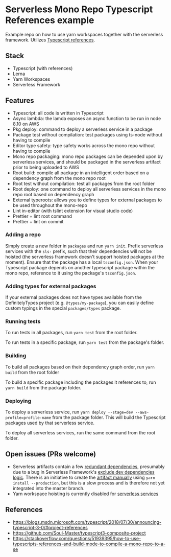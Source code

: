 # Serverless Mono Repo Typescript References example

Example repo on how to use yarn workspaces together with the serverless framework. Utilizes [Typescript references](https://blogs.msdn.microsoft.com/typescript/2018/07/30/announcing-typescript-3-0/#project-references).

## Stack

- Typescript (with references)
- Lerna
- Yarn Workspaces
- Serverless Framework

## Features

- Typescript: all code is written in Typescript
- Async lambda: the lamda exposes an async function to be run in node 8.10 on AWS
- Pkg deploy: command to deploy a serverless service in a package
- Package test without compilation: test packages using ts-node without having to compile
- Editor type safety: type safety works across the mono repo without having to compile
- Mono repo packaging: mono repo packages can be depended upon by serverless services, and should be packaged in the serverless artifact prior to being uploaded to AWS
- Root build: compile all package in an intelligent order based on a dependency graph from the mono repo root
- Root test without compilation: test all packages from the root folder
- Root deploy: one command to deploy all serverless services in the mono repo root based on dependency graph
- External typeroots: allows you to define types for external packages to be used throughout the mono-repo
- Lint in-editor (with tslint extension for visual studio code)
- Prettier + lint root command
- Prettier + lint on commit

### Adding a repo

Simply create a new folder in `packages` and run `yarn init`. Prefix serverless services with the `sls-` prefix, such that their dependencies will not be hoisted (the serverless framework doesn't support hoisted packages at the moment). Ensure that the package has a local `tsconfig.json`. When your Typescript package depends on another typescript package within the mono repo, reference to it using the package's `tsconfig.json`.

### Adding types for external packages

If your external packages does not have types available from the DefinitelyTypes project (e.g. `@types/my-package`), you can easily define custom typings in the special `packages/types` package.

### Running tests

To run tests in all packages, run `yarn test` from the root folder.

To run tests in a specific package, run `yarn test` from the package's folder.

### Building

To build all packages based on their dependency graph order, run `yarn build` from the root folder

To build a specific package including the packages it references to, run `yarn build` from the package folder.

### Deploying

To deploy a serverless service, run `yarn deploy --stage=dev --aws-profile=profile-name` from the package folder. This will build the Typescript packages used by that serverless service.

To deploy all serverless services, run the same command from the root folder.

## Open issues (PRs welcome)

- Serverless artifacts contain a few [redundant dependencies](https://github.com/serverless/serverless/pull/3889#issuecomment-414547166), presumably due to a bug in Serverless Framework's [exclude dev dependencies logic](https://github.com/serverless/serverless/blob/643c4fdd7e9c7bfd7a81c4be81a23cffd4be3113/lib/plugins/package/lib/zipService.js#L145). There is an initiative to create the [artifact manually](https://github.com/tommedema/serverless-mono-example/commit/e0f97a081f35b181d55a2523cb583168e685698d) using `yarn install --production`, but this is a slow process and is therefore not yet integrated into the master branch.
- Yarn workspace hoisting is currently disabled for [serverless services](https://forum.serverless.com/t/using-serverless-with-yarn-workspaces/4560)

## References

- https://blogs.msdn.microsoft.com/typescript/2018/07/30/announcing-typescript-3-0/#project-references
- https://github.com/Soul-Master/typescript3-composite-project
- https://stackoverflow.com/questions/51939395/how-to-use-typescripts-references-and-build-mode-to-compile-a-mono-repo-to-a-se
